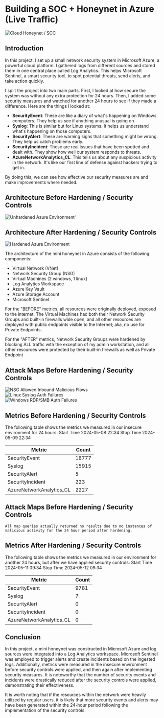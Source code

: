 # Building a SOC + Honeynet in Azure (Live Traffic)
![Cloud Honeynet / SOC](https://i.imgur.com/ZWxe03e.jpg)

## Introduction

<p>In this project, I set up a small network security system in Microsoft Azure, a powerful cloud platform. I gathered logs from different sources and stored them in one central place called Log Analytics. This helps Microsoft Sentinel, a smart security tool, to spot potential threats, send alerts, and take action quickly.</p>

<p>I split the project into two main parts. First, I looked at how secure the system was without any extra protection for 24 hours. Then, I added some security measures and watched for another 24 hours to see if they made a difference. Here are the things I looked at:</p>

<ul>
  <li><b>SecurityEvent</b>: These are like a diary of what's happening on Windows computers. They help us see if anything unusual is going on.</li>

  <li><b>Syslog</b>: This is similar but for Linux systems. It helps us understand what's happening on those computers.</li>

  <li><b>SecurityAlert</b>: These are warning signs that something might be wrong. They help us catch problems early.</li>

  <li><b>SecurityIncident</b>: These are real issues that have been spotted and dealt with. They show how well our system responds to threats.</li>

  <li><b>AzureNetworkAnalytics_CL</b>: This tells us about any suspicious activity in the network. It's like our first line of defense against hackers trying to get in.</li>
</ul>

<p>By doing this, we can see how effective our security measures are and make improvements where needed.</p>

## Architecture Before Hardening / Security Controls
![Unhardened Azure Environment'](https://github.com/mpmatusek/CloudSOC/assets/167713753/ee68271d-3e25-41d8-9dbe-03d253a1fa9c)

## Architecture After Hardening / Security Controls
![Hardened Azure Environment](https://github.com/mpmatusek/CloudSOC/assets/167713753/0cf0845c-a2c7-4cdc-8610-6871f4fd5381)

The architecture of the mini honeynet in Azure consists of the following components:

- Virtual Network (VNet)
- Network Security Group (NSG)
- Virtual Machines (2 windows, 1 linux)
- Log Analytics Workspace
- Azure Key Vault
- Azure Storage Account
- Microsoft Sentinel

For the "BEFORE" metrics, all resources were originally deployed, exposed to the internet. The Virtual Machines had both their Network Security Groups and built-in firewalls wide open, and all other resources are deployed with public endpoints visible to the Internet; aka, no use for Private Endpoints.

For the "AFTER" metrics, Network Security Groups were hardened by blocking ALL traffic with the exception of my admin workstation, and all other resources were protected by their built-in firewalls as well as Private Endpoint

## Attack Maps Before Hardening / Security Controls
![NSG Allowed Inbound Malicious Flows](https://i.imgur.com/1qvswSX.png)<br>
![Linux Syslog Auth Failures](https://i.imgur.com/G1YgZt6.png)<br>
![Windows RDP/SMB Auth Failures](https://i.imgur.com/ESr9Dlv.png)<br>

## Metrics Before Hardening / Security Controls

The following table shows the metrics we measured in our insecure environment for 24 hours:
Start Time 2024-05-08 22:34
Stop Time 2024-05-09 22:34

| Metric                   | Count
| ------------------------ | -----
| SecurityEvent            | 18777
| Syslog                   | 15915
| SecurityAlert            | 5
| SecurityIncident         | 223
| AzureNetworkAnalytics_CL | 2227

## Attack Maps Before Hardening / Security Controls

```All map queries actually returned no results due to no instances of malicious activity for the 24 hour period after hardening.```

## Metrics After Hardening / Security Controls

The following table shows the metrics we measured in our environment for another 24 hours, but after we have applied security controls:
Start Time 2024-05-11 09:34
Stop Time	2024-05-12 09:34

| Metric                   | Count
| ------------------------ | -----
| SecurityEvent            | 9781
| Syslog                   | 7
| SecurityAlert            | 0
| SecurityIncident         | 0
| AzureNetworkAnalytics_CL | 0

## Conclusion

In this project, a mini honeynet was constructed in Microsoft Azure and log sources were integrated into a Log Analytics workspace. Microsoft Sentinel was employed to trigger alerts and create incidents based on the ingested logs. Additionally, metrics were measured in the insecure environment before security controls were applied, and then again after implementing security measures. It is noteworthy that the number of security events and incidents were drastically reduced after the security controls were applied, demonstrating their effectiveness.

It is worth noting that if the resources within the network were heavily utilized by regular users, it is likely that more security events and alerts may have been generated within the 24-hour period following the implementation of the security controls.

